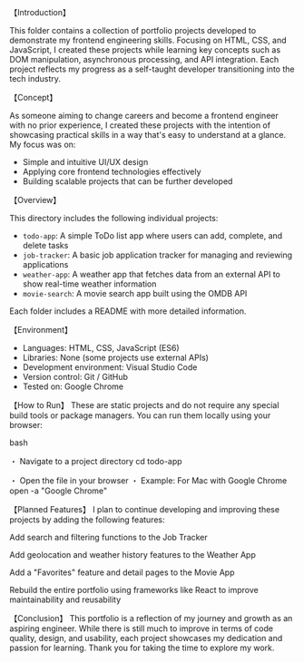 【Introduction】

This folder contains a collection of portfolio projects developed to demonstrate my frontend engineering skills. Focusing on HTML, CSS, and JavaScript, I created these projects while learning key concepts such as DOM manipulation, asynchronous processing, and API integration. Each project reflects my progress as a self-taught developer transitioning into the tech industry.

【Concept】

As someone aiming to change careers and become a frontend engineer with no prior experience, I created these projects with the intention of showcasing practical skills in a way that's easy to understand at a glance. My focus was on:

- Simple and intuitive UI/UX design  
- Applying core frontend technologies effectively  
- Building scalable projects that can be further developed  

【Overview】

This directory includes the following individual projects:

- `todo-app`: A simple ToDo list app where users can add, complete, and delete tasks  
- `job-tracker`: A basic job application tracker for managing and reviewing applications  
- `weather-app`: A weather app that fetches data from an external API to show real-time weather information  
- `movie-search`: A movie search app built using the OMDB API  

Each folder includes a README with more detailed information.

【Environment】

- Languages: HTML, CSS, JavaScript (ES6)  
- Libraries: None (some projects use external APIs)  
- Development environment: Visual Studio Code  
- Version control: Git / GitHub  
- Tested on: Google Chrome  

【How to Run】
These are static projects and do not require any special build tools or package managers. You can run them locally using your browser:

bash

・ Navigate to a project directory
cd todo-app

・ Open the file in your browser
・ Example: For Mac with Google Chrome
open -a "Google Chrome" 

【Planned Features】
I plan to continue developing and improving these projects by adding the following features:

Add search and filtering functions to the Job Tracker

Add geolocation and weather history features to the Weather App

Add a "Favorites" feature and detail pages to the Movie App

Rebuild the entire portfolio using frameworks like React to improve maintainability and reusability

【Conclusion】
This portfolio is a reflection of my journey and growth as an aspiring engineer. While there is still much to improve in terms of code quality, design, and usability, each project showcases my dedication and passion for learning. Thank you for taking the time to explore my work.
